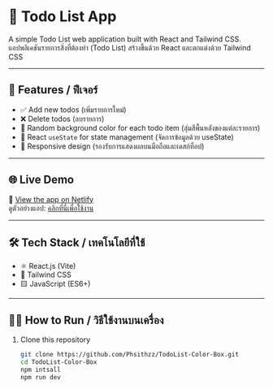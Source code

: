 # 📝 Todo List App

A simple Todo List web application built with React and Tailwind CSS.  
แอปพลิเคชันรายการสิ่งที่ต้องทำ (Todo List) สร้างขึ้นด้วย React และตกแต่งด้วย Tailwind CSS

---

## 🚀 Features / ฟีเจอร์

- ✅ Add new todos (เพิ่มรายการใหม่)
- ❌ Delete todos (ลบรายการ)
- 🎨 Random background color for each todo item (สุ่มสีพื้นหลังของแต่ละรายการ)
- 💾 React `useState` for state management (จัดการข้อมูลด้วย useState)
- 📱 Responsive design (รองรับการแสดงผลบนมือถือและเดสก์ท็อป)

---

## 🌐 Live Demo

🔗 [View the app on Netlify](https://todolist-color-box.netlify.app/)  
ดูตัวอย่างแอป: [คลิกที่นี่เพื่อใช้งาน](https://todolist-color-box.netlify.app/)

---

## 🛠️ Tech Stack / เทคโนโลยีที่ใช้

- ⚛️ React.js (Vite)
- 💨 Tailwind CSS
- 🟨 JavaScript (ES6+)

---

## 🧑‍💻 How to Run / วิธีใช้งานบนเครื่อง

1. Clone this repository  
   ```bash
   git clone https://github.com/Phsithzz/TodoList-Color-Box.git
   cd TodoList-Color-Box
   npm intsall
   npm run dev
   
